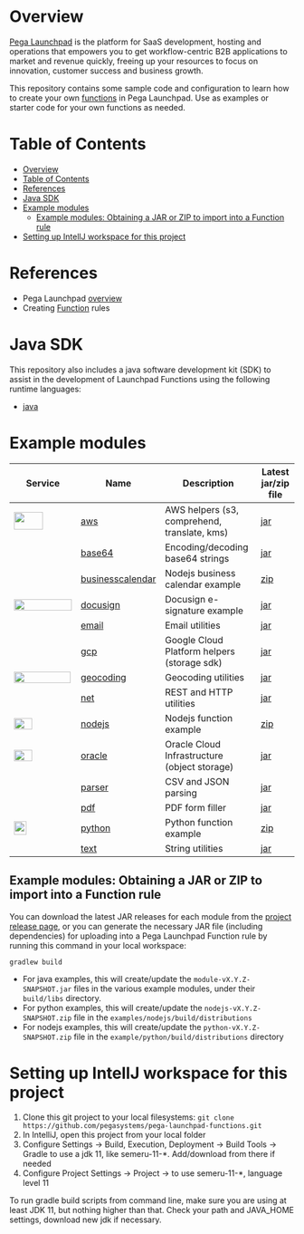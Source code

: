 # Overview

[Pega Launchpad](https://launchpad.io) is the platform for SaaS development, hosting and operations that empowers you to get workflow-centric B2B applications to market and revenue quickly, freeing up your resources to focus on innovation, customer success and business growth.

This repository contains some sample code and configuration to learn how to create your own [functions](https://docs.pega.com/bundle/launchpad/page/platform/launchpad/creating-custom-functions.html) in Pega Launchpad. Use as examples or starter code for your own functions as needed.

# Table of Contents

<!-- TOC -->
* [Overview](#overview)
* [Table of Contents](#table-of-contents)
* [References](#references)
* [Java SDK](#java-sdk)
* [Example modules](#example-modules)
  * [Example modules: Obtaining a JAR or ZIP to import into a Function rule](#example-modules-obtaining-a-jar-or-zip-to-import-into-a-function-rule)
* [Setting up IntellJ workspace for this project](#setting-up-intellj-workspace-for-this-project)
<!-- TOC -->

# References

- Pega Launchpad [overview](https://launchpad.io)
- Creating [Function](https://docs.pega.com/bundle/launchpad/page/platform/launchpad/creating-functions-uploading-custom-java.html) rules

# Java SDK

This repository also includes a java software development kit (SDK) to assist in the development of Launchpad Functions using the following runtime languages:

- [java](sdk/java)

# Example modules

| Service                                                                                                                                                                    | Name                                          | Description                                  | Latest jar/zip file                                                                                                         |
|----------------------------------------------------------------------------------------------------------------------------------------------------------------------------|-----------------------------------------------|----------------------------------------------|-----------------------------------------------------------------------------------------------------------------------------|
| <img src="https://upload.wikimedia.org/wikipedia/commons/thumb/9/93/Amazon_Web_Services_Logo.svg/512px-Amazon_Web_Services_Logo.svg.png" width=51 height=31 />             | [aws](examples/aws)                           | AWS helpers (s3, comprehend, translate, kms) | [jar](https://github.com/pegasystems/pega-launchpad-functions/releases/download/v0.2.5/aws-0.2.5-SNAPSHOT.jar)              |
|                                                                                                                                                                            | [base64](examples/base64)                     | Encoding/decoding base64 strings             | [jar](https://github.com/pegasystems/pega-launchpad-functions/releases/download/v0.2.5/base64-0.2.5-SNAPSHOT.jar)           |
|                                                                                                                                                                            | [businesscalendar](examples/businesscalendar) | Nodejs business calendar example             | [zip](https://github.com/pegasystems/pega-launchpad-functions/releases/download/v0.2.5/businesscalendar-0.2.5-SNAPSHOT.zip) |
| <img src="https://upload.wikimedia.org/wikipedia/commons/thumb/e/e3/Docusign_Full_Color.svg/768px-Docusign_Full_Color.svg.png?20240411204040" width=102 height=20 />       | [docusign](examples/docusign)                 | Docusign e-signature example                 | [jar](https://github.com/pegasystems/pega-launchpad-functions/releases/download/v0.2.5/docusign-0.2.5-SNAPSHOT.jar)         | 
|                                                                                                                                                                            | [email](examples/email)                       | Email utilities                              | [jar](https://github.com/pegasystems/pega-launchpad-functions/releases/download/v0.2.5/email-0.2.5-SNAPSHOT.jar)            | 
| <img src="https://upload.wikimedia.org/wikipedia/commons/thumb/5/51/Google_Cloud_logo.svg/768px-Google_Cloud_logo.svg.png" height=16 width=100 />                          | [gcp](examples/gcp)                           | Google Cloud Platform helpers (storage sdk)  | [jar](https://github.com/pegasystems/pega-launchpad-functions/releases/download/v0.2.5/gcp-0.2.5-SNAPSHOT.jar)              |
| <img src="https://upload.wikimedia.org/wikipedia/commons/d/dc/Google_Maps_Logo.svg" height=20 width=100 />                                                                 | [geocoding](examples/geocoding)               | Geocoding utilities                          | [jar](https://github.com/pegasystems/pega-launchpad-functions/releases/download/v0.2.5/geocoding-0.2.5-SNAPSHOT.jar)        |
|                                                                                                                                                                            | [net](examples/net)                           | REST and HTTP utilities                      | [jar](https://github.com/pegasystems/pega-launchpad-functions/releases/download/v0.2.5/net-0.2.5-SNAPSHOT.jar)              | 
| <img src="https://upload.wikimedia.org/wikipedia/commons/thumb/d/d9/Node.js_logo.svg/330px-Node.js_logo.svg.png" width=32 height=20 />                                     | [nodejs](examples/nodejs)                     | Nodejs function example                      | [zip](https://github.com/pegasystems/pega-launchpad-functions/releases/download/v0.2.5/nodejs-0.2.5-SNAPSHOT.zip)           |
| <img src="https://upload.wikimedia.org/wikipedia/commons/thumb/e/e1/Oracle_Corporation_logo.svg/48px-Oracle_Corporation_logo.svg.png?20220125115241" width=32 height=20 /> | [oracle](examples/oracle)                     | Oracle Cloud Infrastructure (object storage) | [jar](https://github.com/pegasystems/pega-launchpad-functions/releases/download/v0.2.5/oracle-0.2.5-SNAPSHOT.jar)           |
|                                                                                                                                                                            | [parser](examples/parser)                     | CSV and JSON parsing                         | [jar](https://github.com/pegasystems/pega-launchpad-functions/releases/download/v0.2.5/parser-0.2.5-SNAPSHOT.jar)           | 
|                                                                                                                                                                            | [pdf](examples/pdf)                           | PDF form filler                              | [jar](https://github.com/pegasystems/pega-launchpad-functions/releases/download/v0.2.5/pdf-0.2.5-SNAPSHOT.jar)              |
| <img src="https://upload.wikimedia.org/wikipedia/commons/thumb/c/c3/Python-logo-notext.svg/219px-Python-logo-notext.svg.png" width=22 height=24 />                         | [python](examples/python)                     | Python function example                      | [zip](https://github.com/pegasystems/pega-launchpad-functions/releases/download/v0.2.5/python-0.2.5-SNAPSHOT.zip)           |
|                                                                                                                                                                            | [text](examples/text)                         | String utilities                             | [jar](https://github.com/pegasystems/pega-launchpad-functions/releases/download/v0.2.5/text-0.2.5-SNAPSHOT.jar)             | 

## Example modules: Obtaining a JAR or ZIP to import into a Function rule

You can download the latest JAR releases for each module from the [project release page](https://github.com/pegasystems/pega-launchpad-functions/releases), or you can generate the necessary JAR file (including dependencies) for uploading into a Pega Launchpad Function rule by running this command in your local workspace:

```gradlew build```

- For java examples, this will create/update the ```module-vX.Y.Z-SNAPSHOT.jar``` files in the various example modules, under their ```build/libs``` directory.
- For python examples, this will create/update the ```nodejs-vX.Y.Z-SNAPSHOT.zip``` file in the ```examples/nodejs/build/distributions```
- For nodejs examples, this will create/update the ```python-vX.Y.Z-SNAPSHOT.zip``` file in the ```example/python/build/distributions``` directory

# Setting up IntellJ workspace for this project

1. Clone this git project to your local filesystems: ```git clone https://github.com/pegasystems/pega-launchpad-functions.git```
2. In IntelliJ, open this project from your local folder
3. Configure Settings -> Build, Execution, Deployment -> Build Tools -> Gradle to use a jdk 11, like semeru-11-*. Add/download from there if needed
4. Configure Project Settings -> Project -> to use semeru-11-*, language level 11

To run gradle build scripts from command line, make sure you are using at least JDK 11, but nothing higher than that. Check your path and JAVA_HOME settings, download new jdk if necessary.

